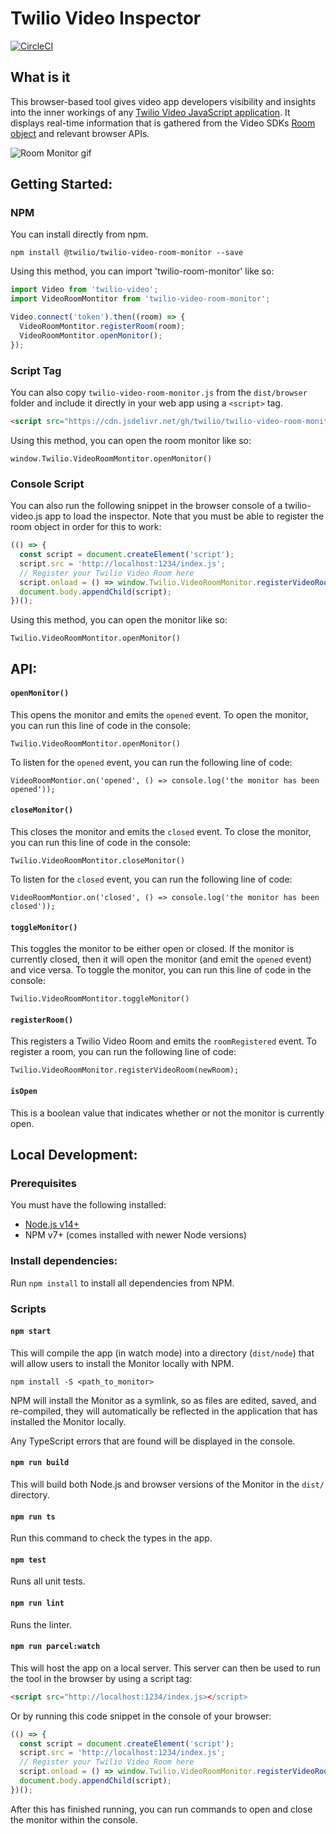 # Twilio Video Inspector

[![CircleCI](https://circleci.com/gh/twilio/twilio-video-inspector.svg?style=svg&circle-token=e455a056673b1eb7a7692269da5154167b0eb32a)](https://circleci.com/gh/twilio/twilio-video-inspector)

## What is it

This browser-based tool gives video app developers visibility and insights into the inner workings of any [Twilio Video JavaScript application](https://github.com/twilio/twilio-video.js). It displays real-time information that is gathered from the Video SDKs [Room object](https://media.twiliocdn.com/sdk/js/video/releases/2.14.0/docs/Room.html) and relevant browser APIs.

![Room Monitor gif](https://user-images.githubusercontent.com/40278237/127718088-8581c62d-13c1-4766-850d-14e4afd3ef08.gif)

## Getting Started:

### NPM

You can install directly from npm.

```
npm install @twilio/twilio-video-room-monitor --save
```

Using this method, you can import 'twilio-room-monitor' like so:

```js
import Video from 'twilio-video';
import VideoRoomMontitor from 'twilio-video-room-monitor';

Video.connect('token').then((room) => {
  VideoRoomMontitor.registerRoom(room);
  VideoRoomMontitor.openMonitor();
});
```

### Script Tag

You can also copy `twilio-video-room-monitor.js` from the `dist/browser` folder and include it directly in your web app using a `<script>` tag.

```html
<script src="https://cdn.jsdelivr.net/gh/twilio/twilio-video-room-monitor@0.0.1/dist/twilio-video-room-monitor.min.js"></script>
```

Using this method, you can open the room monitor like so:

```
window.Twilio.VideoRoomMontitor.openMonitor()
```

### Console Script

You can also run the following snippet in the browser console of a twilio-video.js app to load the inspector. Note that you must be able to register the room object in order for this to work:

```js
(() => {
  const script = document.createElement('script');
  script.src = 'http://localhost:1234/index.js';
  // Register your Twilio Video Room here
  script.onload = () => window.Twilio.VideoRoomMonitor.registerVideoRoom(twilioRoom);
  document.body.appendChild(script);
})();
```

Using this method, you can open the monitor like so:

```
Twilio.VideoRoomMontitor.openMonitor()
```

## API:

#### `openMonitor()`

This opens the monitor and emits the `opened` event. To open the monitor, you can run this line of code in the console:

```
Twilio.VideoRoomMontitor.openMonitor()
```

To listen for the `opened` event, you can run the following line of code:

```
VideoRoomMontior.on('opened', () => console.log('the monitor has been opened'));
```

#### `closeMonitor()`

This closes the monitor and emits the `closed` event. To close the monitor, you can run this line of code in the console:

```
Twilio.VideoRoomMontitor.closeMonitor()
```

To listen for the `closed` event, you can run the following line of code:

```
VideoRoomMontior.on('closed', () => console.log('the monitor has been closed'));
```

#### `toggleMonitor()`

This toggles the monitor to be either open or closed. If the monitor is currently closed, then it will open the monitor (and emit the `opened` event) and vice versa. To toggle the monitor, you can run this line of code in the console:

```
Twilio.VideoRoomMontitor.toggleMonitor()
```

#### `registerRoom()`

This registers a Twilio Video Room and emits the `roomRegistered` event. To register a room, you can run the following line of code:

```
Twilio.VideoRoomMonitor.registerVideoRoom(newRoom);
```

#### `isOpen`

This is a boolean value that indicates whether or not the monitor is currently open.

## Local Development:

### Prerequisites

You must have the following installed:

- [Node.js v14+](https://nodejs.org/en/download/)
- NPM v7+ (comes installed with newer Node versions)

### Install dependencies:

Run `npm install` to install all dependencies from NPM.

### Scripts

#### `npm start`

This will compile the app (in watch mode) into a directory (`dist/node`) that will allow users to install the Monitor locally with NPM.

`npm install -S <path_to_monitor>`

NPM will install the Monitor as a symlink, so as files are edited, saved, and re-compiled, they will automatically be reflected in the application that has installed the Monitor locally.

Any TypeScript errors that are found will be displayed in the console.

#### `npm run build`

This will build both Node.js and browser versions of the Monitor in the `dist/` directory.

#### `npm run ts`

Run this command to check the types in the app.

#### `npm test`

Runs all unit tests.

#### `npm run lint`

Runs the linter.

#### `npm run parcel:watch`

This will host the app on a local server. This server can then be used to run the tool in the browser by using a script tag:

```html
<script src="http://localhost:1234/index.js></script>
```

Or by running this code snippet in the console of your browser:

```js
(() => {
  const script = document.createElement('script');
  script.src = 'http://localhost:1234/index.js';
  // Register your Twilio Video Room here
  script.onload = () => window.Twilio.VideoRoomMonitor.registerVideoRoom(twilioRoom);
  document.body.appendChild(script);
})();
```

After this has finished running, you can run commands to open and close the monitor within the console.
